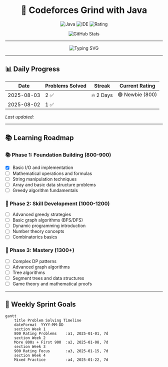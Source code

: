 <div align="center">

# 🚀 Codeforces Grind with Java

![Java](https://img.shields.io/badge/Java_21-ED8B00?style=for-the-badge&logo=openjdk&logoColor=white)
![IDE](https://img.shields.io/badge/IDE-IntelliJ%20IDEA-000000?style=for-the-badge&logo=intellij-idea)
![Rating](https://img.shields.io/badge/Codeforces_Rating-🟢_Newbie-1F8ACB?style=for-the-badge)

![GitHub Stats](https://github-readme-stats.vercel.app/api?username=patilmadhuram&theme=tokyonight&show_icons=true)

</div>

---

<p align="center">
  <img src="https://readme-typing-svg.demolab.com?font=Fira+Code&size=24&pause=1000&color=1F8ACB&center=true&vCenter=true&width=600&lines=Climbing+Codeforces+1+ladder+at+a+time...;Java+21+%7C+CF+%7C+DSA;From+Newbie+to+Specialist" alt="Typing SVG" />
</p>

---

## 📊 Daily Progress

| Date       | Problems Solved | Streak    | Current Rating  |
| ---------- | --------------- | --------- | --------------- |
| 2025-08-03 | 2 ✅             | 🔥 2 Days | 🟢 Newbie (800) |
| 2025-08-02 | 1 ✅             |           |                 |

*Last updated: <!--LAST_UPDATED-->*  <!-- optional: can be auto-filled if needed -->

---

## 📚 Learning Roadmap

### 📚 Phase 1: Foundation Building (800-900)

* [x] Basic I/O and implementation
* [ ] Mathematical operations and formulas
* [ ] String manipulation techniques
* [ ] Array and basic data structure problems
* [ ] Greedy algorithm fundamentals

### 🧐 Phase 2: Skill Development (1000-1200)

* [ ] Advanced greedy strategies
* [ ] Basic graph algorithms (BFS/DFS)
* [ ] Dynamic programming introduction
* [ ] Number theory concepts
* [ ] Combinatorics basics

### 🚀 Phase 3: Mastery (1300+)

* [ ] Complex DP patterns
* [ ] Advanced graph algorithms
* [ ] Tree algorithms
* [ ] Segment trees and data structures
* [ ] Game theory and mathematical proofs

---

## 📆 Weekly Sprint Goals

```mermaid
gantt
    title Problem Solving Timeline
    dateFormat  YYYY-MM-DD
    section Week 1
    800 Rating Problems    :a1, 2025-01-01, 7d
    section Week 2  
    More 800s + First 900  :a2, 2025-01-08, 7d
    section Week 3
    900 Rating Focus       :a3, 2025-01-15, 7d
    section Week 4
    Mixed Practice         :a4, 2025-01-22, 7d

